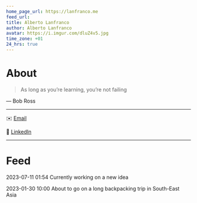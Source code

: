 ```yaml
---
home_page_url: https://lanfranco.me
feed_url: 
title: Alberto Lanfranco
author: Alberto Lanfranco
avatar: https://i.imgur.com/dluZ4v5.jpg
time_zone: +01
24_hrs: true
---
```


# About

> As long as you’re learning, you’re not failing

— Bob Ross

---

✉️ [Email](mailto:alberto@lanfranco.me)

💼 [LinkedIn](https://www.linkedin.com/in/alberto-lanfranco)

---

# Feed

2023-07-11 01:54
Currently working on a new idea

2023-01-30 10:00
About to go on a long backpacking trip in South-East Asia
